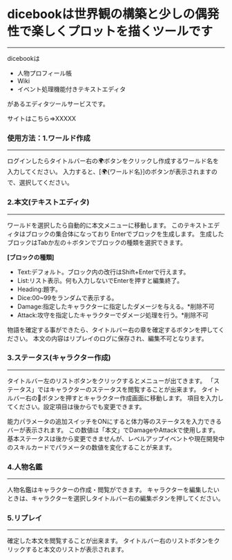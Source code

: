 # dicebookは世界観の構築と少しの偶発性で楽しくプロットを描くツールです
---

dicebookは

* 人物プロフィール帳
* Wiki
* イベント処理機能付きテキストエディタ

があるエディタツールサービスです。

サイトはこちら⇒XXXXX



### 使用方法：1.ワールド作成
---
ログインしたらタイトルバー右の🌍ボタンをクリックし作成するワールド名を入力してください。
入力すると、[🌍{ワールド名}]のボタンが表示されますので、選択してください。

### 2.本文(テキストエディタ)
---
ワールドを選択したら自動的に本文メニューに移動します。
このテキストエディタはブロックの集合体になっており
Enterでブロックを生成します。
生成したブロックはTabか左の＋ボタンでブロックの種類を選択できます。

**[ブロックの種類]**
* Text:デフォルト。ブロック内の改行はShift+Enterで行えます。
* List:リスト表示。何も入力しないでEnterを押すと編集終了。
* Heading:題字。
* Dice:00~99をランダムで表示する。
* Damage:指定したキャラクターに指定したダメージを与える。*削除不可
* Attack:攻守を指定したキャラクターでダメージ処理を行う。*削除不可

物語を確定する事ができたら、タイトルバー右の章を確定するボタンを押してください。
本文の内容はリプレイのログに保存され、編集不可となります。

### 3.ステータス(キャラクター作成)
---
タイトルバー左のリストボタンをクリックするとメニューが出てきます。
「ステータス」ではキャラクターのステータスを閲覧することが出来ます。
タイトルバー右の👤ボタンを押すとキャラクター作成画面に移動します。
項目を入力してください。設定項目は後からでも変更できます。

能力パラメータの追加スイッチをONにすると体力等のステータスを入力できるバーが表示されます。
この数値は「本文」でDamageやAttackで使用します。
基本ステータスは後から変更できませんが、レベルアップイベントや現在開発中のスキルカードでパラメータの数値を変化することが来ます。

### 4.人物名鑑
---
人物名鑑はキャラクターの作成・閲覧ができます。
キャラクターを編集したいときは、キャラクターを選択しタイトルバー右の編集ボタンを押してください。

### 5.リプレイ
---
確定した本文を閲覧することが出来ます。
タイトルバー右のリストボタンをクリックすると本文のリストが表示されます。


